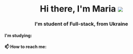 <h1 align="center">Hi there, I'm Maria 
<img src="https://github.com/blackcater/blackcater/raw/main/images/Hi.gif"/></h1>
<h3 align="center">I'm student of Full-stack, from Ukraine </h3>
<h4>I'm studying:<h4>
📫 How to reach me:
